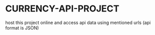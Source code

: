 # CURRENCY-API-PROJECT
host this project online and access api data using mentioned urls (api format is JSON)

